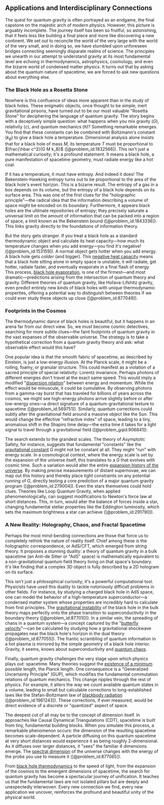 ## Applications and Interdisciplinary Connections

The quest for quantum gravity is often portrayed as an endgame, the final capstone on the majestic arch of modern physics. However, this picture is arguably incomplete. The journey itself has been so fruitful, so astonishing, that it feels less like building a final piece and more like discovering a new continent. We set out to reconcile the world of the very large with the world of the very small, and in doing so, we have stumbled upon unforeseen bridges connecting seemingly disparate realms of science. The principles we unearth in our attempt to understand gravity at its most fundamental level are echoing in thermodynamics, astrophysics, cosmology, and even the bizarre world of condensed matter physics. It turns out that by asking about the quantum nature of spacetime, we are forced to ask new questions about everything else.

### The Black Hole as a Rosetta Stone

Nowhere is this confluence of ideas more apparent than in the study of black holes. These enigmatic objects, once thought to be simple, inert gravitational prisons, have turned out to be our most valuable "Rosetta Stone" for deciphering the language of quantum gravity. The story begins with a deceptively simple question: what happens when you mix gravity ($G$), relativity ($c$), and quantum mechanics ($\hbar$)? Something remarkable emerges. You find that these constants can be combined with Boltzmann's constant ($k_B$) to give a black hole a temperature. Dimensional analysis alone insists that for a black hole of mass $M$, its temperature $T$ must be proportional to $\frac{\hbar c^3}{G M k_B}$ ([@problem_id:1832566]). This isn't just a mathematical curiosity; it's a profound statement. It means a black hole, a pure manifestation of spacetime geometry, must radiate energy like a hot coal.

If it has a temperature, it must have entropy. And indeed it does! The Bekenstein-Hawking entropy turns out to be proportional to the area of the black hole's event horizon. This is a bizarre result. The entropy of a gas in a box depends on its volume, but the entropy of a black hole depends on its surface area. This was one of the first clues for the "holographic principle"—the radical idea that the information describing a volume of space might be encoded on its boundary. Furthermore, it appears black holes are the ultimate repositories of entropy; they precisely saturate a universal limit on the amount of information that can be packed into a region of space, a limit known as the Bekenstein bound ([@problem_id:1843336]). This links gravity directly to the foundations of information theory.

But the story gets stranger. If you treat a black hole as a standard thermodynamic object and calculate its heat capacity—how much its temperature changes when you add energy—you find it's negative! ([@problem_id:153159]). A normal object gets hotter when you add energy. A black hole gets *colder* (and bigger). This [negative heat capacity](@article_id:135900) means that a black hole sitting alone in empty space is unstable; it will radiate, get hotter, radiate faster, and eventually evaporate in a final flash of energy. This process, [black hole evaporation](@article_id:142868), is one of the firmest—and most dramatic—predictions arising from the intersection of quantum theory and gravity. Different theories of quantum gravity, like Hořava-Lifshitz gravity, even predict entirely new kinds of black holes with unique thermodynamic properties, offering a potential way to distinguish between theories if we could ever study these objects up close ([@problem_id:877049]).

### Footprints in the Cosmos

The thermodynamic dance of black holes is beautiful, but it happens in an arena far from our direct view. So, we must become cosmic detectives, searching for more subtle clues—the faint footprints of quantum gravity in the vast expanses of the observable universe. The strategy is to take a hypothetical correction from a quantum gravity theory and ask: what observable effect would this have?

One popular idea is that the smooth fabric of spacetime, as described by Einstein, is just a low-energy illusion. At the Planck scale, it might be a roiling, foamy, or granular structure. This could manifest as a violation of a sacred principle of special relativity: Lorentz invariance. Perhaps photons of different energies don't travel at the exact same speed. This would imply a modified "[dispersion relation](@article_id:138019)" between energy and momentum. While the effect would be minuscule, it could be cumulative. By observing photons from a gamma-ray burst that has traveled for billions of years across the cosmos, we might see high-energy photons arrive slightly before or after low-energy ones—a direct signature of a quantum-gravitational texture to spacetime ([@problem_id:569751]). Similarly, quantum corrections could subtly alter the gravitational field around a massive object like the Sun. This would change the effective "refractive index" of space, leading to a tiny, anomalous shift in the Shapiro time delay—the extra time it takes for a light signal to travel through a gravitational field ([@problem_gqid:906841]).

The search extends to the grandest scales. The theory of Asymptotic Safety, for instance, suggests that fundamental "constants" like the [gravitational constant](@article_id:262210) $G$ might not be constant at all. They might "run" with energy scale. In a cosmological context, where the energy scale is set by the expansion of the universe itself, this translates to a $G$ that evolves with cosmic time. Such a variation would alter the entire [expansion history of the universe](@article_id:161532). By making precise measurements of distant supernovae, we can map out this history and thereby place tight constraints on any potential running of $G$, directly testing a core prediction of a major quantum gravity program ([@problem_id:279004]). Even the stars themselves could hold clues. Theories like Loop Quantum Gravity, when applied phenomenologically, can suggest modifications to Newton's force law at short distances. This, in turn, would alter the balance of forces inside a star, changing fundamental stellar properties like the Eddington luminosity, which sets the maximum brightness a star can achieve ([@problem_id:291790]).

### A New Reality: Holography, Chaos, and Fractal Spacetime

Perhaps the most mind-bending connections are those that force us to completely rethink the nature of reality itself. Chief among these is the holographic correspondence, or AdS/CFT, which emerged from string theory. It proposes a stunning duality: a theory of quantum gravity in a bulk spacetime (an Anti-de Sitter or "AdS" space) is mathematically equivalent to a non-gravitational quantum field theory living on that space's boundary. It's like finding that a complex 3D object is fully described by a 2D hologram on its surface.

This isn't just a philosophical curiosity; it's a powerful computational tool. Physicists have used this duality to tackle notoriously difficult problems in other fields. For instance, by studying a charged black hole in AdS space, one can model the behavior of a high-temperature superconductor—a condensed matter system whose properties are incredibly hard to calculate from first principles. The [gravitational instability](@article_id:160227) of the black hole in the bulk theory maps perfectly onto the phase transition to superconductivity in the boundary theory ([@problem_id:877010]). In a similar vein, the spreading of chaos in a quantum system—a concept captured by the "[butterfly velocity](@article_id:271000)"—can be calculated by studying how a gravitational shockwave propagates near the black hole's horizon in the dual theory ([@problem_id:877055]). The frantic scrambling of quantum information in a hot plasma is mirrored by the simple geometry of a black hole interior. Gravity, it seems, knows about superconductivity and [quantum chaos](@article_id:139144).

Finally, quantum gravity challenges the very stage upon which physics plays out: spacetime. Many theories suggest the [existence of a minimum](@article_id:633432) possible length, the Planck length. One consequence is a "Generalized Uncertainty Principle" (GUP), which modifies the fundamental commutation relations of quantum mechanics. This change ripples through the rest of physics. For example, it alters the way we count available quantum states in a volume, leading to small but calculable corrections to long-established laws like the Stefan-Boltzmann law of [blackbody radiation](@article_id:136729) ([@problem_id:1961243]). These corrections, if ever measured, would be direct evidence of a discrete or "quantized" aspect of space.

The deepest cut of all may be to the concept of dimension itself. In approaches like Causal Dynamical Triangulations (CDT), spacetime is built from tiny, fundamental building blocks. When you simulate this process, a remarkable phenomenon occurs: the dimension of the resulting spacetime becomes scale-dependent. A particle diffusing on this quantum spacetime at very short distances would experience it as being roughly 2-dimensional. As it diffuses over larger distances, it "sees" the familiar 4 dimensions emerge. The [spectral dimension](@article_id:189429) of the universe changes with the energy of the probe you use to measure it ([@problem_id:877065]).

From [black hole thermodynamics](@article_id:135889) to the speed of light, from the expansion of the cosmos to the emergent dimensions of spacetime, the search for quantum gravity has become a spectacular journey of unification. It teaches us that the fundamental laws are not isolated pillars but are deeply and unexpectedly interwoven. Every new connection we find, every new application we uncover, reinforces the profound and beautiful unity of the physical world.